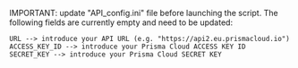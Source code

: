 IMPORTANT: update "API_config.ini" file before launching the script. The following fields are currently empty and need to be updated:

    URL --> introduce your API URL (e.g. "https://api2.eu.prismacloud.io")
    ACCESS_KEY_ID --> introduce your Prisma Cloud ACCESS KEY ID
    SECRET_KEY --> introduce your Prisma Cloud SECRET KEY